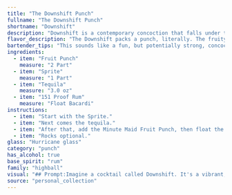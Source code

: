 ```yaml
---
title: "The Downshift Punch"
fullname: "The Downshift Punch"
shortname: "Downshift"
description: "Downshift is a contemporary concoction that falls under the umbrella of highball cocktails, characterized by their simple construction and tall, ice-filled serving style.  It's likely a modern invention, combining the fruity sweetness of fruit punch and Sprite with the potent kick of tequila and 151 proof rum. "
flavor_description: "The Downshift packs a punch, literally. The fruity sweetness of the punch and Sprite is tempered by the sharp bite of tequila and the fiery kick of the 151.  Expect a sweet, yet potent blend that's deceptively easy to drink. The rum's heat lingers on the finish, creating a warm, almost intoxicating aftertaste. It's a party in a glass, perfect for those looking for a strong, playful drink. "
bartender_tips: "This sounds like a fun, but potentially strong, concoction. When mixing, start with a good base of Fruit Punch and Sprite, then add Tequila to taste - a little goes a long way. Finally, add just a splash of 151 Rum for that extra kick. Remember, you can always add more, but you can't take it back out.  Use a shaker with ice for a truly chilled and refreshing drink. "
ingredients:
  - item: "Fruit Punch"
    measure: "2 Part"
  - item: "Sprite"
    measure: "1 Part"
  - item: "Tequila"
    measure: "3.0 oz"
  - item: "151 Proof Rum"
    measure: "Float Bacardi"
instructions:
  - item: "Start with the Sprite."
  - item: "Next comes the tequila."
  - item: "After that, add the Minute Maid Fruit Punch, then float the 151."
  - item: "Rocks optional."
glass: "Hurricane glass"
category: "punch"
has_alcohol: true
base_spirit: "rum"
family: "highball"
visual: "## Prompt:Imagine a cocktail called Downshift. It's a vibrant, layered drink combining the sweet, fruity essence of **Fruit Punch** with the crisp, bubbly zing of **Sprite**. This base is then layered with the smooth, herbal notes of **Tequila**, adding a subtle complexity. Finally, a splash of **151 Proof Rum** sits on top, adding a fiery, burnished warmth. **Describe the appearance of this cocktail. Consider:*** **Color:** What is the overall color of the drink? Does it have layers? Does the rum create a distinct color shift?* **Texture:** Is it clear, cloudy, or have any visible particles? Does the rum float or mix in?* **Garnish:** What garnish would complement this combination of flavors and enhance the visual appeal?**The goal is to create a vivid description of this cocktail that captures its taste and personality through its appearance.** "
source: "personal_collection"
---
```


